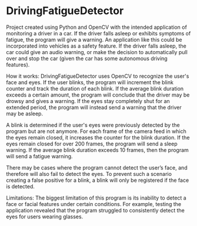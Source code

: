 # DrivingFatigueDetector

Project created using Python and OpenCV with the intended application of monitoring a driver in a car. If the driver falls asleep or exhibits symptoms of fatigue, the program will give a warning. An application like this could be incorporated into vehicles as a safety feature. If the driver falls asleep, the car could give an audio warning, or make the decision to automatically pull over and stop the car (given the car has some autonomous driving features). 

How it works:
DrivingFatigueDetector uses OpenCV to recognize the user's face and eyes. If the user blinks, the program will increment the blink counter and track the duration of each blink. If the average blink duration exceeds a certain amount, the program will conclude that the driver may be drowsy and gives a warning. If the eyes stay completely shut for an extended period, the program will instead send a warning that the driver may be asleep. 

A blink is determined if the user's eyes were previously detected by the program but are not anymore. For each frame of the camera feed in which the eyes remain closed, it increases the counter for the blink duration. If the eyes remain closed for over 200 frames, the program will send a sleep warning. If the average blink duration exceeds 10 frames, then the program will send a fatigue warning.

There may be cases where the program cannot detect the user’s face, and therefore will also fail to detect the eyes. To prevent such a scenario creating a false positive for a blink, a blink will only be registered if the face is detected.

Limitations:
The biggest limitation of this program is its inability to detect a face or facial features under certain conditions. For example, testing the application revealed that the program struggled to consistently detect the eyes for users wearing glasses. 

